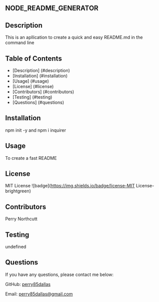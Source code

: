 
## NODE_README_GENERATOR


## Description
This is an apllication to create a quick and easy README.md in the command line

## Table of Contents
- [Description] (#description)
- [Installation] (#installation)
- [Usage] (#usage)
- [License] (#license)
- [Contributors] (#contributors)
- [Testing] (#testing)
- [Questions] (#questions)


## Installation
npm init -y and npm i inquirer


## Usage
To create a fast README


## License
MIT License
![badge](https://img.shields.io/badge/license-MIT License-brightgreen)


## Contributors
Perry Northcutt


## Testing
undefined


## Questions
If you have any questions, please contact me below:

GitHub: [perry85dallas](https://github.com/perry85dallas)

Email:  [perry85dallas@gmail.com](mailto:perry85dallas@gmail.com)


